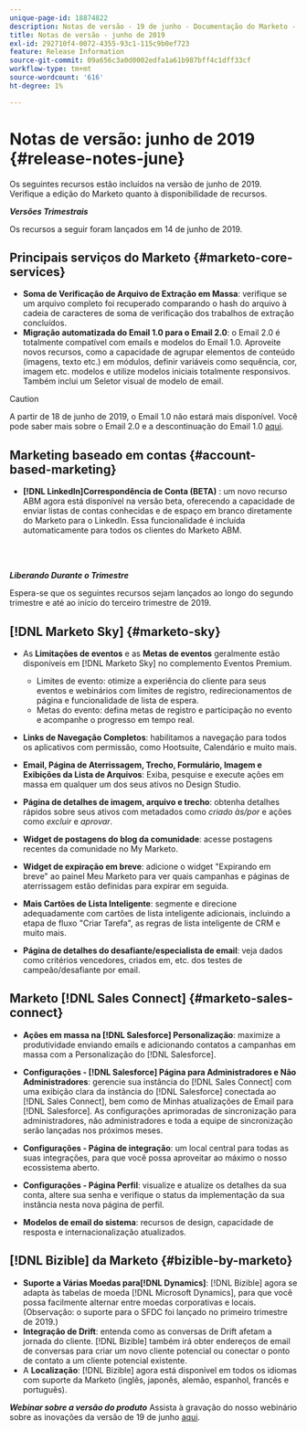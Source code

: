 ```yaml
---
unique-page-id: 18874822
description: Notas de versão - 19 de junho - Documentação do Marketo - Documentação do produto
title: Notas de versão - junho de 2019
exl-id: 292710f4-0072-4355-93c1-115c9b0ef723
feature: Release Information
source-git-commit: 09a656c3a0d0002edfa1a61b987bff4c1dff33cf
workflow-type: tm+mt
source-wordcount: '616'
ht-degree: 1%

---
```


# Notas de versão: junho de 2019 {#release-notes-june}

Os seguintes recursos estão incluídos na versão de junho de 2019. Verifique a edição do Marketo quanto à disponibilidade de recursos.

**_Versões Trimestrais_**

Os recursos a seguir foram lançados em 14 de junho de 2019.

## Principais serviços do Marketo {#marketo-core-services}

* **Soma de Verificação de Arquivo de Extração em Massa**: verifique se um arquivo completo foi recuperado comparando o hash do arquivo à cadeia de caracteres de soma de verificação dos trabalhos de extração concluídos.
* **Migração automatizada do Email 1.0 para o Email 2.0**: o Email 2.0 é totalmente compatível com emails e modelos do Email 1.0. Aproveite novos recursos, como a capacidade de agrupar elementos de conteúdo (imagens, texto etc.) em módulos, definir variáveis como sequência, cor, imagem etc. modelos e utilize modelos iniciais totalmente responsivos. Também inclui um Seletor visual de modelo de email.

>[!CAUTION]
>
>A partir de 18 de junho de 2019, o Email 1.0 não estará mais disponível. Você pode saber mais sobre o Email 2.0 e a descontinuação do Email 1.0 [aqui](https://nation.marketo.com/docs/DOC-7038).

## Marketing baseado em contas {#account-based-marketing}

* **[!DNL LinkedIn]Correspondência de Conta (BETA)** : um novo recurso ABM agora está disponível na versão beta, oferecendo a capacidade de enviar listas de contas conhecidas e de espaço em branco diretamente do Marketo para o LinkedIn. Essa funcionalidade é incluída automaticamente para todos os clientes do Marketo ABM.

<br> 

**_Liberando Durante o Trimestre_**

Espera-se que os seguintes recursos sejam lançados ao longo do segundo trimestre e até ao início do terceiro trimestre de 2019.

## [!DNL Marketo Sky] {#marketo-sky}

* As **Limitações de eventos** e as **Metas de eventos** geralmente estão disponíveis em [!DNL Marketo Sky] no complemento Eventos Premium.

   * Limites de evento: otimize a experiência do cliente para seus eventos e webinários com limites de registro, redirecionamentos de página e funcionalidade de lista de espera.
   * Metas do evento: defina metas de registro e participação no evento e acompanhe o progresso em tempo real.

* **Links de Navegação Completos**: habilitamos a navegação para todos os aplicativos com permissão, como Hootsuite, Calendário e muito mais.
* **Email, Página de Aterrissagem, Trecho, Formulário, Imagem e Exibições da Lista de Arquivos**: Exiba, pesquise e execute ações em massa em qualquer um dos seus ativos no Design Studio.
* **Página de detalhes de imagem, arquivo e trecho**: obtenha detalhes rápidos sobre seus ativos com metadados como _criado às/por_ e ações como _excluir_ e _aprovar_.
* **Widget de postagens do blog da comunidade**: acesse postagens recentes da comunidade no My Marketo.
* **Widget de expiração em breve**: adicione o widget &quot;Expirando em breve&quot; ao painel Meu Marketo para ver quais campanhas e páginas de aterrissagem estão definidas para expirar em seguida.
* **Mais Cartões de Lista Inteligente**: segmente e direcione adequadamente com cartões de lista inteligente adicionais, incluindo a etapa de fluxo &quot;Criar Tarefa&quot;, as regras de lista inteligente de CRM e muito mais.
* **Página de detalhes do desafiante/especialista de email**: veja dados como critérios vencedores, criados em, etc. dos testes de campeão/desafiante por email.

## Marketo [!DNL Sales Connect] {#marketo-sales-connect}

* **Ações em massa na [!DNL Salesforce] Personalização**: maximize a produtividade enviando emails e adicionando contatos a campanhas em massa com a Personalização do [!DNL Salesforce].
* **Configurações - [!DNL Salesforce] Página para Administradores e Não Administradores**: gerencie sua instância do [!DNL Sales Connect] com uma exibição clara da instância do [!DNL Salesforce] conectada ao [!DNL Sales Connect], bem como de Minhas atualizações de Email para [!DNL Salesforce]. As configurações aprimoradas de sincronização para administradores, não administradores e toda a equipe de sincronização serão lançadas nos próximos meses.
* **Configurações - Página de integração**: um local central para todas as suas integrações, para que você possa aproveitar ao máximo o nosso ecossistema aberto.
* **Configurações - Página Perfil**: visualize e atualize os detalhes da sua conta, altere sua senha e verifique o status da implementação da sua instância nesta nova página de perfil.

* **Modelos de email do sistema**: recursos de design, capacidade de resposta e internacionalização atualizados.

## [!DNL Bizible] da Marketo {#bizible-by-marketo}

* **Suporte a Várias Moedas para[!DNL Dynamics]**: [!DNL Bizible] agora se adapta às tabelas de moeda [!DNL Microsoft Dynamics], para que você possa facilmente alternar entre moedas corporativas e locais. (Observação: o suporte para o SFDC foi lançado no primeiro trimestre de 2019.)
* **Integração de Drift**: entenda como as conversas de Drift afetam a jornada do cliente. [!DNL Bizible] também irá obter endereços de email de conversas para criar um novo cliente potencial ou conectar o ponto de contato a um cliente potencial existente.
* A **Localização**: [!DNL Bizible] agora está disponível em todos os idiomas com suporte da Marketo (inglês, japonês, alemão, espanhol, francês e português).

_**Webinar sobre a versão do produto**_ Assista à gravação do nosso webinário sobre as inovações da versão de 19 de junho [aqui](https://engage.marketo.com/Marketo-June-Product-Release-2019-On-Demand.html).
